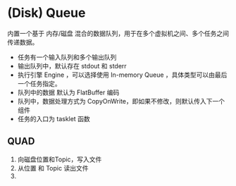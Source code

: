 # (Disk) Queue

内置一个基于 内存/磁盘 混合的数据队列，用于在多个虚拟机之间、多个任务之间传递数据。

- 任务有一个输入队列和多个输出队列
- 输出队列中，默认存在 stdout 和 stderr
- 执行引擎 Engine ，可以选择使用 In-memory Queue ，具体类型可以由最后一个任务指定。
- 队列中的数据 默认为 FlatBuffer 编码
- 队列中，数据处理方式为 CopyOnWrite，即如果不修改，则默认传入下一个组件
- 任务的入口为 tasklet 函数

QUAD
-----------

1. 向磁盘位置和Topic，写入文件
2. 从位置 和 Topic 读出文件
3. 
